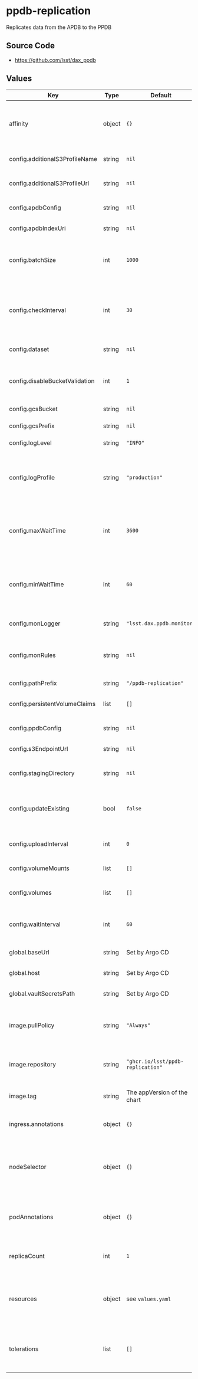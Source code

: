 # ppdb-replication

Replicates data from the APDB to the PPDB

## Source Code

* <https://github.com/lsst/dax_ppdb>

## Values

| Key | Type | Default | Description |
|-----|------|---------|-------------|
| affinity | object | `{}` | Affinity rules for the ppdb-replication deployment pod |
| config.additionalS3ProfileName | string | `nil` | Additional S3 profile name |
| config.additionalS3ProfileUrl | string | `nil` | Additional S3 profile URL |
| config.apdbConfig | string | `nil` | APDB config file resource |
| config.apdbIndexUri | string | `nil` | APDB index URI |
| config.batchSize | int | `1000` | Size of record batches when writing parquet files |
| config.checkInterval | int | `30` | Time to wait before checking for new chunks, if no chunk appears |
| config.dataset | string | `nil` | Target BigQuery dataset |
| config.disableBucketValidation | int | `1` | Disable bucket validation in LSST S3 tools |
| config.gcsBucket | string | `nil` | GCS bucket name |
| config.gcsPrefix | string | `nil` | GCS bucket prefix |
| config.logLevel | string | `"INFO"` | Logging level |
| config.logProfile | string | `"production"` | Logging profile (`production` for JSON, `development` for human-friendly) |
| config.maxWaitTime | int | `3600` | Maximum time to wait before replicating a chunk after next chunk appears |
| config.minWaitTime | int | `60` | Minimum time to wait before replicating a chunk after next chunk appears |
| config.monLogger | string | `"lsst.dax.ppdb.monitor"` | Name of logger for monitoring |
| config.monRules | string | `nil` | Comma-separated list of monitoring filter rules |
| config.pathPrefix | string | `"/ppdb-replication"` | URL path prefix |
| config.persistentVolumeClaims | list | `[]` | Persistent volume claims |
| config.ppdbConfig | string | `nil` | PPDB config file resource |
| config.s3EndpointUrl | string | `nil` | S3 endpoint URL |
| config.stagingDirectory | string | `nil` | Staging directory for replicated data |
| config.updateExisting | bool | `false` | Allow updates to already replicated data |
| config.uploadInterval | int | `0` | Time to wait between uploader file uploads |
| config.volumeMounts | list | `[]` | Volume mounts |
| config.volumes | list | `[]` | Volumes specific to the environment |
| config.waitInterval | int | `60` | Time to wait between uploader file scans |
| global.baseUrl | string | Set by Argo CD | Base URL for the environment |
| global.host | string | Set by Argo CD | Host name for ingress |
| global.vaultSecretsPath | string | Set by Argo CD | Base path for Vault secrets |
| image.pullPolicy | string | `"Always"` | Pull policy for the ppdb-replication image |
| image.repository | string | `"ghcr.io/lsst/ppdb-replication"` | Image to use in the ppdb-replication deployment |
| image.tag | string | The appVersion of the chart | Tag of image to use |
| ingress.annotations | object | `{}` | Additional annotations for the ingress rule |
| nodeSelector | object | `{}` | Node selection rules for the ppdb-replication deployment pod |
| podAnnotations | object | `{}` | Annotations for the ppdb-replication deployment pod |
| replicaCount | int | `1` | Number of deployment pods to start |
| resources | object | see `values.yaml` | Resource limits and requests for the ppdb-replication deployment pod |
| tolerations | list | `[]` | Tolerations for the ppdb-replication deployment pod |
